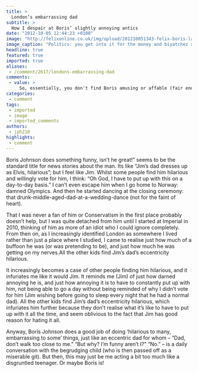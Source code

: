 ```yaml
---
title: >
  London’s embarrassing dad
subtitle: >
  How I despair at Boris’ slightly annoying antics
date: "2012-10-05 12:44:23 +0100"
image: "http://felixonline.co.uk/img/upload/201210051343-felix-boris-ladyleg.jpeg"
image_caption: "Politics: you get into it for the money and biyatchez and stuff. I got into caption writing for the."
headline: true
featured: true
imported: true
aliases:
 - /comment/2617/londons-embarrassing-dad
comments:
 - value: >
     So, essentially, you don't find Boris amusing or affable (fair enough, I guess), but more than that you're annoyed that other people *do*? <br> <br>Seriously, grow up. There's not need to be so sensitive that the fact others are easily entertained by the beloved Mayor's sends you into spasms of rage. If you're not amused, just roll your eyes and ignore him. <br> <br>There's no way this can be some kind of permanent frustration for you, either. I move in quite political circles and I only rarely hear mention of Boris' latest escapades. If, as you say, you're no fan of Conservatism, and thus prefer to spend your time with normal people, then I can only imagine your exposure to Boris-based banter is even lower than my own. <br> <br>Untwist your knickers, my good man. If someone mentioning once in a blue moon that our Mayor made a lovable fool of himself lately is capable of inducing such vitriolic RAGE as is displayed in this column, then I can only prescribe a whole bottle of Chill-Pills.
categories:
 - comment
tags:
 - imported
 - image
 - imported_comments
authors:
 - jph210
highlights:
 - comment
---
```


Boris Johnson does something funny, isn’t he great!” seems to be the standard title for news stories about the man. Its like “Jim’s dad dresses up as Elvis, hilarious”; but I feel like Jim. Whilst some people find him hilarious and willingly vote for him, I think: “Oh God, I have to put up with this on a day-to-day basis.” I can’t even escape him when I go home to Norway: damned Olympics. And then he started dancing at the closing ceremony: that drunk-middle-aged-dad-at-a-wedding-dance (not for the faint of heart).

That I was never a fan of him or Conservatism in the first place probably doesn’t help, but I was quite detached from him until I started at Imperial in 2010, thinking of him as more of an idiot who I could ignore completely. From then on, as I increasingly identified London as somewhere I lived rather than just a place where I studied, I came to realise just how much of a buffoon he was (or was pretending to be), and just how much he was getting on my nerves.All the other kids find Jim’s dad’s eccentricity hilarious.

It increasingly becomes a case of other people finding him hilarious, and it infuriates me like it would Jim. It reminds me (Jim) of just how darned annoying he is, and just how annoying it is to have to constantly put up with him, not being able to go a day without being reminded of why I didn’t vote for him (Jim wishing before going to sleep every night that he had a normal dad). All the other kids find Jim’s dad’s eccentricity hilarious, which infuriates him further because they don’t realise what it’s like to have to put up with it all the time, and seem oblivious to the fact that Jim has good reason for hating it all.

Anyway, Boris Johnson does a good job of doing ‘hilarious to many, embarrassing to some’ things, just like an eccentric dad for whom – “Dad, don’t walk too close to me.” “But why? I’m funny aren’t I?” “No.” – is a daily conversation with the begrudging child (who is then passed off as a miserable git).
 But then, this may just be me acting a bit too much like a disgruntled teenager. Or maybe Boris is!

